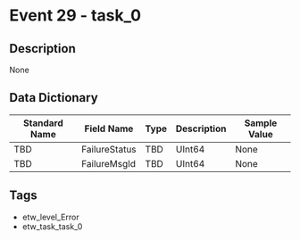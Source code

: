 # Event 29 - task_0

## Description
None

## Data Dictionary
|Standard Name|Field Name|Type|Description|Sample Value|
|---|---|---|---|---|
|TBD|FailureStatus|TBD|UInt64|None|None|
|TBD|FailureMsgId|TBD|UInt64|None|None|

## Tags
* etw_level_Error
* etw_task_task_0